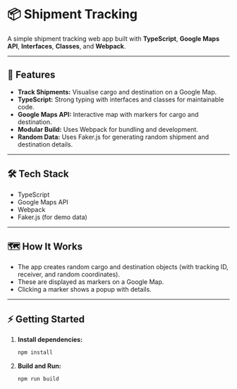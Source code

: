 # 📦 Shipment Tracking

A simple shipment tracking web app built with **TypeScript**, **Google Maps API**, **Interfaces**, **Classes**, and **Webpack**.

---

## 🚀 Features

- **Track Shipments:** Visualise cargo and destination on a Google Map.
- **TypeScript:** Strong typing with interfaces and classes for maintainable code.
- **Google Maps API:** Interactive map with markers for cargo and destination.
- **Modular Build:** Uses Webpack for bundling and development.
- **Random Data:** Uses Faker.js for generating random shipment and destination details.

---

## 🛠️ Tech Stack

- TypeScript
- Google Maps API
- Webpack
- Faker.js (for demo data)

---

## 🗺️ How It Works
- The app creates random cargo and destination objects (with tracking ID, receiver, and random coordinates).
- These are displayed as markers on a Google Map.
- Clicking a marker shows a popup with details.

--- 

## ⚡ Getting Started

1. **Install dependencies:**
   ```bash
   npm install


2. **Build and Run:**
   ```bash
   npm run build 
```

